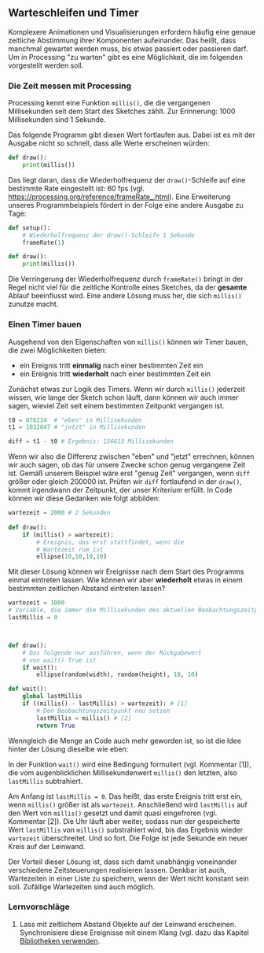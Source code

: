 ## Warteschleifen und Timer

Komplexere Animationen und Visualisierungen erfordern häufig eine genaue zeitliche Abstimmung ihrer Komponenten aufeinander. Das heißt, dass manchmal gewartet werden muss, bis etwas passiert oder passieren darf. Um in Processing "zu warten" gibt es eine Möglichkeit, die im folgenden vorgestellt werden soll.

### Die Zeit messen mit Processing

Processing kennt eine Funktion `millis()`, die die vergangenen Millisekunden seit dem Start des Sketches zählt. Zur Erinnerung: 1000 Millisekunden sind 1 Sekunde.

Das folgende Programm gibt diesen Wert fortlaufen aus. Dabei ist es mit der Ausgabe nicht so schnell, dass alle Werte erscheinen würden:

```python
def draw():
    print(millis())
```

Das liegt daran, dass die Wiederholfrequenz der `draw()`-Schleife auf eine bestimmte Rate eingestellt ist: 60 fps (vgl. https://processing.org/reference/frameRate_.html). Eine Erweiterung unseres Programmbeispiels fördert in der Folge eine andere Ausgabe zu Tage:

```python
def setup():
    # Wiederholfrequenz der draw()-Schleife 1 Sekunde
    frameRate(1)

def draw():
    print(millis())
```

Die Verringerung der Wiederholfrequenz durch `frameRate()` bringt in der Regel nicht viel für die zeitliche Kontrolle eines Sketches, da der **gesamte** Ablauf beeinflusst wird. Eine andere Lösung muss her, die sich `millis()` zunutze macht.

### Einen Timer bauen

Ausgehend von den Eigenschaften von `millis()` können wir Timer bauen, die zwei Möglichkeiten bieten:

- ein Ereignis tritt **einmalig** nach einer bestimmten Zeit ein
- ein Ereignis tritt **wiederholt** nach einer bestimmten Zeit ein

Zunächst etwas zur Logik des Timers. Wenn wir durch `millis()` jederzeit wissen, wie lange der Sketch schon läuft, dann können wir auch immer sagen, wieviel Zeit seit einem bestimmten Zeitpunkt vergangen ist.

```python
t0 = 876234  # "eben" in Millisekunden
t1 = 1032847 # "jetzt" in Millisekunden

diff = t1 - t0 # Ergebnis: 156613 Millisekunden
```

Wenn wir also die Differenz zwischen "eben" und "jetzt" errechnen, können wir auch sagen, ob das für unsere Zwecke schon genug vergangene Zeit ist. Gemäß unserem Beispiel wäre erst "genug Zeit" vergangen, wenn `diff` größer oder gleich 200000 ist. Prüfen wir `diff` fortlaufend in der `draw()`, kommt irgendwann der Zeitpunkt, der unser Kriterium erfüllt. In Code können wir diese Gedanken wie folgt abbilden:

```python
wartezeit = 2000 # 2 Sekunden
    
def draw():
    if (millis() > wartezeit):
        # Ereignis, das erst stattfindet, wenn die 
        # Wartezeit rum ist
        ellipse(10,10,10,10)
```

Mit dieser Lösung können wir Ereignisse nach dem Start des Programms einmal eintreten lassen. Wie können wir aber **wiederholt** etwas in einem bestimmten zeitlichen Abstand eintreten lassen?

```python
wartezeit = 1000
# Variable, die immer die Millisekunden des aktuellen Beobachtungszeitpunkts speichert
lastMillis = 0



def draw():
    # Das folgende nur ausführen, wenn der Rückgabewert
    # von wait() True ist
    if wait():
        ellipse(random(width), random(height), 10, 10)

def wait():
    global lastMillis
    if ((millis() - lastMillis) > wartezeit): # [1]
        # Den Beobachtungszeitpunkt neu setzen
        lastMillis = millis() # [2]
        return True
```

Wenngleich die Menge an Code auch mehr geworden ist, so ist die Idee hinter der Lösung dieselbe wie eben: 

In der Funktion `wait()` wird eine Bedingung formuliert (vgl. Kommentar [1]), die vom augenblicklichen Millisekundenwert `millis()` den letzten, also `lastMillis` subtrahiert. 

Am Anfang ist `lastMillis = 0`. Das heißt, das erste Ereignis tritt erst ein, wenn `millis()` größer ist als `wartezeit`. Anschließend wird `lastMillis` auf den Wert von `millis()` gesetzt und damit quasi eingefroren (vgl. Kommentar [2]). Die Uhr läuft aber weiter, sodass nun der gespeicherte Wert `lastMillis` von `millis()` substrahiert wird, bis das Ergebnis wieder `wartezeit` überschreitet. Und so fort. Die Folge ist jede Sekunde ein neuer Kreis auf der Leinwand.

Der Vorteil dieser Lösung ist, dass sich damit unabhängig voneinander verschiedene Zeitsteuerungen realisieren lassen. Denkbar ist auch, Wartezeiten in einer Liste zu speichern, wenn der Wert nicht konstant sein soll. Zufällige Wartezeiten sind auch möglich.

### Lernvorschläge

1. Lass mit zeitlichem Abstand Objekte auf der Leinwand erscheinen. Synchronisiere diese Ereignisse mit einem Klang (vgl. dazu das Kapitel [Bibliotheken verwenden](./Themen/bibliotheken-verwenden.html).